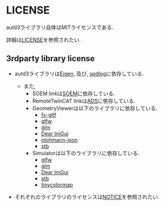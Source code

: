 # LICENSE

autd3ライブラリ自体はMITライセンスである.

詳細は[LICENSE](https://github.com/shinolab/autd3/blob/master/LICENSE)を参照されたい.

## 3rdparty library license

* autd3ライブラリは[Eigen](https://gitlab.com/libeigen/eigen), 及び, [spdlog](https://github.com/gabime/spdlog)に依存している.
    * また, 
        * SOEM linkは[SOEM](https://github.com/OpenEtherCATsociety/SOEM)に依存している.
        * RemoteTwinCAT linkは[ADS](https://github.com/Beckhoff/ADS)に依存している.
        * GeometryViewerは以下のライブラリに依存している.
            * [fx-gltf](https://github.com/jessey-git/fx-gltf)
            * [glfw](https://github.com/glfw/glfw)
            * [glm](https://github.com/g-truc/glm)
            * [Dear ImGui](https://github.com/ocornut/imgui)
            * [nlohmann-json](https://github.com/nlohmann/json)
            * [stb](https://github.com/nothings/stb)
        * Simulatorは以下のライブラリに依存している.
            * [glfw](https://github.com/glfw/glfw)
            * [glm](https://github.com/g-truc/glm)
            * [Dear ImGui](https://github.com/ocornut/imgui)
            * [stb](https://github.com/nothings/stb)
            * [tinycolormap](https://github.com/yuki-koyama/tinycolormap)

* それぞれのライブラリのライセンスは[NOTICE](https://github.com/shinolab/autd3/blob/master/NOTICE)を参照されたい.
